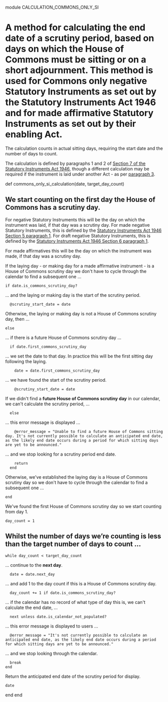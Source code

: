 module CALCULATION_COMMONS_ONLY_SI
# A method for calculating the end date of a scrutiny period, based on days on which the House of Commons must be sitting or on a short adjournment. This method is used for Commons only negative Statutory Instruments as set out by the Statutory Instruments Act 1946 and for made affirmative Statutory Instruments as set out by their enabling Act.

The calculation counts in actual sitting days, requiring the start date and the number of days to count.

The calculation is defined by paragraphs 1 and 2 of [Section 7 of the Statutory Instruments Act 1946](https://www.legislation.gov.uk/ukpga/Geo6/9-10/36/section/7), though a different calculation may be required if the instrument is laid under another Act - as per [paragraph 3](https://www.legislation.gov.uk/ukpga/Geo6/9-10/36/section/7#section-7-3).

  def commons_only_si_calculation(date, target_day_count)
## We start counting on the **first day the House of Commons has a scrutiny day**.

For negative Statutory Instruments this will be the day on which the instrument was laid, if that day was a scrutiny day. For made negative Statutory Instruments, this is defined by the [Statutory Instruments Act 1946 Section 5 paragraph 1](https://www.legislation.gov.uk/ukpga/Geo6/9-10/36/section/5#section-5-1). For draft negative Statutory Instruments, this is defined by the [Statutory Instruments Act 1946 Section 6 paragraph 1](https://www.legislation.gov.uk/ukpga/Geo6/9-10/36/section/6#section-6-1).

For made affirmatives this will be the day on which the instrument was made, if that day was a scrutiny day.

If the laying day - or making day for a made affirmative instrument - is a House of Commons scrutiny day we don't have to cycle through the calendar to find a subsequent one ...

    if date.is_commons_scrutiny_day?
... and the laying or making day is the start of the scrutiny period.

      @scrutiny_start_date = date
Otherwise, the laying or making day is not a House of Commons scrutiny day, then ...

    else
... if there is a future House of Commons scrutiny day ...

      if date.first_commons_scrutiny_day
... we set the date to that day. In practice this will be the first sitting day following the laying.

        date = date.first_commons_scrutiny_day
... we have found the start of the scrutiny period.

        @scrutiny_start_date = date
If we didn't find a **future House of Commons scrutiny day** in our calendar, we can't calculate the scrutiny period, ...

      else
... this error message is displayed ...

        @error_message = "Unable to find a future House of Commons sitting day. It's not currently possible to calculate an anticipated end date, as the likely end date occurs during a period for which sitting days are yet to be announced."
... and we stop looking for a scrutiny period end date.

        return
      end
Otherwise, we've established the laying day is a House of Commons scrutiny day so we don't have to cycle through the calendar to find a subsequent one ...

    end
We've found the first House of Commons scrutiny day so we start counting from day 1.

    day_count = 1
## Whilst the number of days we’re counting is less than the target number of days to count ...

    while day_count < target_day_count
... continue to the **next day**.

      date = date.next_day
... and add 1 to the day count if this is a House of Commons scrutiny day.

      day_count += 1 if date.is_commons_scrutiny_day?
... if the calendar has no record of what type of day this is, we can't calculate the end date, ...

      next unless date.is_calendar_not_populated?
... this error message is displayed to users ...

      @error_message = "It's not currently possible to calculate an anticipated end date, as the likely end date occurs during a period for which sitting days are yet to be announced."
... and we stop looking through the calendar.

      break
    end
Return the anticipated end date of the scrutiny period for display.

    date
  end
end
